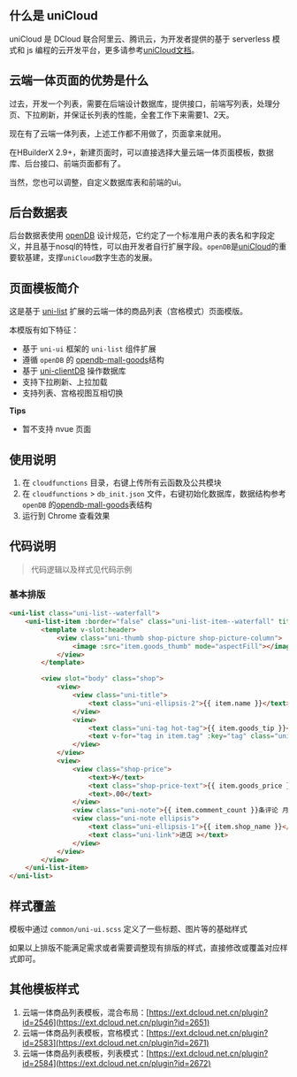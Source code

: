 ## 什么是 uniCloud 
uniCloud 是 DCloud 联合阿里云、腾讯云，为开发者提供的基于 serverless 模式和 js 编程的云开发平台，更多请参考[uniCloud文档](https://uniapp.dcloud.io/uniCloud)。

## 云端一体页面的优势是什么
过去，开发一个列表，需要在后端设计数据库，提供接口，前端写列表，处理分页、下拉刷新，并保证长列表的性能，全套工作下来需要1、2天。

现在有了云端一体列表，上述工作都不用做了，页面拿来就用。

在HBuilderX 2.9+，新建页面时，可以直接选择大量云端一体页面模板，数据库、后台接口、前端页面都有了。

当然，您也可以调整，自定义数据库表和前端的ui。

## 后台数据表
后台数据表使用 [openDB](https://gitee.com/dcloud/opendb/tree/master) 设计规范，它约定了一个标准用户表的表名和字段定义，并且基于nosql的特性，可以由开发者自行扩展字段。`openDB`是[uniCloud](https://uniapp.dcloud.io/uniCloud/README)的重要软基建，支撑`uniCloud`数字生态的发展。

## 页面模板简介

这是基于 [uni-list](https://ext.dcloud.net.cn/plugin?id=24) 扩展的云端一体的商品列表（宫格模式）页面模版。

本模版有如下特征：

- 基于 `uni-ui` 框架的 `uni-list` 组件扩展
- 遵循 `openDB` 的 [opendb-mall-goods](https://gitee.com/dcloud/opendb/tree/master/collection/opendb-mall-goods)结构
- 基于 [uni-clientDB](https://ext.dcloud.net.cn/plugin?id=2314) 操作数据库
- 支持下拉刷新、上拉加载
- 支持列表、宫格视图互相切换

**Tips**
- 暂不支持 nvue 页面

## 使用说明

1. 在 `cloudfunctions` 目录，右键上传所有云函数及公共模块
2. 在 `cloudfunctions` > `db_init.json` 文件，右键初始化数据库，数据结构参考 `openDB` 的[opendb-mall-goods](https://gitee.com/dcloud/opendb/tree/master/collection/opendb-mall-goods)表结构
3. 运行到 Chrome 查看效果

## 代码说明

> 代码逻辑以及样式见代码示例

### 基本排版


```html
<uni-list class="uni-list--waterfall">
	<uni-list-item :border="false" class="uni-list-item--waterfall" title="自定义商品列表" v-for="item in lists" :key="item._id">
		<template v-slot:header>
			<view class="uni-thumb shop-picture shop-picture-column">
				<image :src="item.goods_thumb" mode="aspectFill"></image>
			</view>
		</template>

		<view slot="body" class="shop">
			<view>
				<view class="uni-title">
					<text class="uni-ellipsis-2">{{ item.name }}</text>
				</view>
				<view>
					<text class="uni-tag hot-tag">{{ item.goods_tip }}</text>
					<text v-for="tag in item.tag" :key="tag" class="uni-tag">{{ tag }}</text>
				</view>
			</view>
			<view>
				<view class="shop-price">
					<text>¥</text>
					<text class="shop-price-text">{{ item.goods_price }}</text>
					<text>.00</text>
				</view>
				<view class="uni-note">{{ item.comment_count }}条评论 月销量 {{ item.month_sell_count }}</view>
				<view class="uni-note ellipsis">
					<text class="uni-ellipsis-1">{{ item.shop_name }}</text>
					<text class="uni-link">进店 ></text>
				</view>
			</view>
		</view>
	</uni-list-item>
</uni-list>

```


## 样式覆盖

模板中通过 `common/uni-ui.scss` 定义了一些标题、图片等的基础样式

如果以上排版不能满足需求或者需要调整现有排版的样式，直接修改或覆盖对应样式即可。

## 其他模板样式

1. 云端一体商品列表模板，混合布局：[https://ext.dcloud.net.cn/plugin?id=2546](https://ext.dcloud.net.cn/plugin?id=2651)
2. 云端一体商品列表模板，宫格模式：[https://ext.dcloud.net.cn/plugin?id=2583](https://ext.dcloud.net.cn/plugin?id=2671)
3. 云端一体商品列表模板，列表模式：[https://ext.dcloud.net.cn/plugin?id=2584](https://ext.dcloud.net.cn/plugin?id=2672)